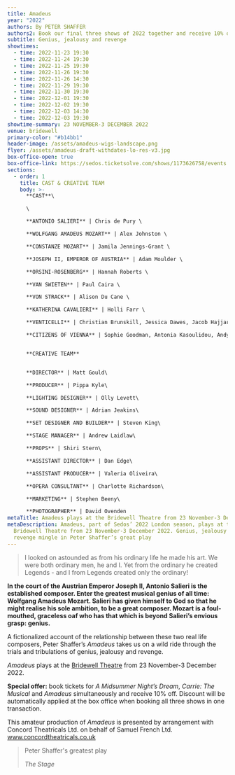 ```yaml
---
title: Amadeus
year: "2022"
authors: By PETER SHAFFER
authors2: Book our final three shows of 2022 together and receive 10% off
subtitle: Genius, jealousy and revenge
showtimes:
  - time: 2022-11-23 19:30
  - time: 2022-11-24 19:30
  - time: 2022-11-25 19:30
  - time: 2022-11-26 19:30
  - time: 2022-11-26 14:30
  - time: 2022-11-29 19:30
  - time: 2022-11-30 19:30
  - time: 2022-12-01 19:30
  - time: 2022-12-02 19:30
  - time: 2022-12-03 14:30
  - time: 2022-12-03 19:30
showtime-summary: 23 NOVEMBER-3 DECEMBER 2022
venue: bridewell
primary-color: "#b14bb1"
header-image: /assets/amadeus-wigs-landscape.png
flyer: /assets/amadeus-draft-withdates-lo-res-v3.jpg
box-office-open: true
box-office-link: https://sedos.ticketsolve.com/shows/1173626758/events
sections:
  - order: 1
    title: CAST & CREATIVE TEAM
    body: >-
      **CAST**\

      \

      **ANTONIO SALIERI** | Chris de Pury \

      **WOLFGANG AMADEUS MOZART** | Alex Johnston \

      **CONSTANZE MOZART** | Jamila Jennings-Grant \

      **JOSEPH II, EMPEROR OF AUSTRIA** | Adam Moulder \

      **ORSINI-ROSENBERG** | Hannah Roberts \

      **VAN SWIETEN** | Paul Caira \

      **VON STRACK** | Alison Du Cane \

      **KATHERINA CAVALIERI** | Holli Farr \

      **VENTICELLI** | Christian Brunskill, Jessica Dawes, Jacob Hajjar, Emily Hassan\

      **CITIZENS OF VIENNA** | Sophie Goodman, Antonia Kasoulidou, Andy Lee (soloist), Dave McGroarty 


      **CREATIVE TEAM**


      **DIRECTOR** | Matt Gould\

      **PRODUCER** | Pippa Kyle\

      **LIGHTING DESIGNER** | Olly Levett\

      **SOUND DESIGNER** | Adrian Jeakins\

      **SET DESIGNER AND BUILDER** | Steven King\

      **STAGE MANAGER** | Andrew Laidlaw\

      **PROPS** | Shiri Stern\

      **ASSISTANT DIRECTOR** | Dan Edge\

      **ASSISTANT PRODUCER** | Valeria Oliveira\

      **OPERA CONSULTANT** | Charlotte Richardson\

      **MARKETING** | Stephen Beeny\

      **PHOTOGRAPHER** | David Ovenden
metaTitle: Amadeus plays at the Bridewell Theatre from 23 November-3 December 2022
metaDescription: Amadeus, part of Sedos’ 2022 London season, plays at the
  Bridewell Theatre from 23 November-3 December 2022. Genius, jealousy and
  revenge mingle in Peter Shaffer’s great play
---
```

> I looked on astounded as from his ordinary life he made his art. We were both ordinary men, he and I. Yet from the ordinary he created Legends - and I from Legends created only the ordinary!

**In the court of the Austrian Emperor Joseph II, Antonio Salieri is the established composer. Enter the greatest musical genius of all time: Wolfgang Amadeus Mozart. Salieri has given himself to God so that he might realise his sole ambition, to be a great composer. Mozart is a foul-mouthed, graceless oaf who has that which is beyond Salieri’s envious grasp: genius.**

A fictionalized account of the relationship between these two real life composers, Peter Shaffer’s *Amadeus* takes us on a wild ride through the trials and tribulations of genius, jealousy and revenge.

*Amadeus* plays at the [Bridewell Theatre](https://sedos.co.uk/venues/bridewell) from 23 November-3 December 2022. 

**Special offer:** book tickets for *A Midsummer Night’s Dream*, *Carrie: The Musical* and *Amadeus* simultaneously and receive 10% off. Discount will be automatically applied at the box office when booking all three shows in one transaction.

This amateur production of *Amadeus* is presented by arrangement with Concord Theatricals Ltd. on behalf of Samuel French Ltd. www.concordtheatricals.co.uk

>Peter Shaffer's greatest play
><footer><cite>The Stage</cite></footer>